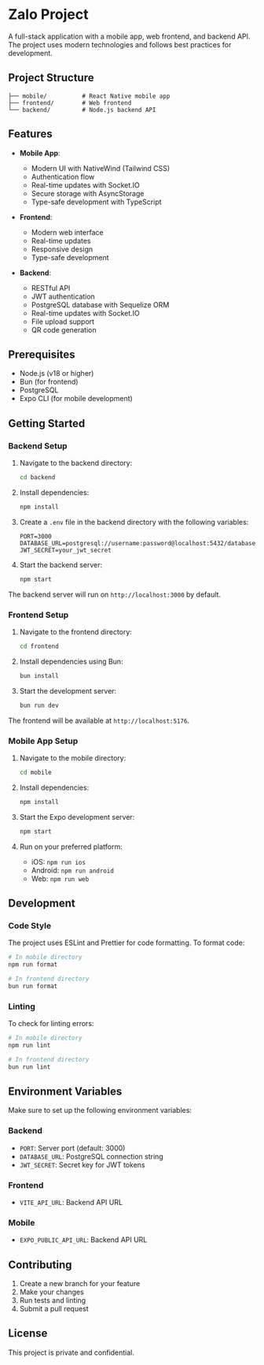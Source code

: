 # Zalo Project

A full-stack application with a mobile app, web frontend, and backend API. The project uses modern technologies and follows best practices for development.

## Project Structure

```
├── mobile/          # React Native mobile app
├── frontend/        # Web frontend
└── backend/         # Node.js backend API
```

## Features

- **Mobile App**:

  - Modern UI with NativeWind (Tailwind CSS)
  - Authentication flow
  - Real-time updates with Socket.IO
  - Secure storage with AsyncStorage
  - Type-safe development with TypeScript
- **Frontend**:

  - Modern web interface
  - Real-time updates
  - Responsive design
  - Type-safe development
- **Backend**:

  - RESTful API
  - JWT authentication
  - PostgreSQL database with Sequelize ORM
  - Real-time updates with Socket.IO
  - File upload support
  - QR code generation

## Prerequisites

- Node.js (v18 or higher)
- Bun (for frontend)
- PostgreSQL
- Expo CLI (for mobile development)

## Getting Started

### Backend Setup

1. Navigate to the backend directory:

   ```bash
   cd backend
   ```
2. Install dependencies:

   ```bash
   npm install
   ```
3. Create a `.env` file in the backend directory with the following variables:

   ```
   PORT=3000
   DATABASE_URL=postgresql://username:password@localhost:5432/database_name
   JWT_SECRET=your_jwt_secret
   ```
4. Start the backend server:

   ```bash
   npm start
   ```

The backend server will run on `http://localhost:3000` by default.

### Frontend Setup

1. Navigate to the frontend directory:

   ```bash
   cd frontend
   ```
2. Install dependencies using Bun:

   ```bash
   bun install
   ```
3. Start the development server:

   ```bash
   bun run dev
   ```

The frontend will be available at `http://localhost:5176`.

### Mobile App Setup

1. Navigate to the mobile directory:

   ```bash
   cd mobile
   ```
2. Install dependencies:

   ```bash
   npm install
   ```
3. Start the Expo development server:

   ```bash
   npm start
   ```
4. Run on your preferred platform:

   - iOS: `npm run ios`
   - Android: `npm run android`
   - Web: `npm run web`

## Development

### Code Style

The project uses ESLint and Prettier for code formatting. To format code:

```bash
# In mobile directory
npm run format

# In frontend directory
bun run format
```

### Linting

To check for linting errors:

```bash
# In mobile directory
npm run lint

# In frontend directory
bun run lint
```

## Environment Variables

Make sure to set up the following environment variables:

### Backend

- `PORT`: Server port (default: 3000)
- `DATABASE_URL`: PostgreSQL connection string
- `JWT_SECRET`: Secret key for JWT tokens

### Frontend

- `VITE_API_URL`: Backend API URL

### Mobile

- `EXPO_PUBLIC_API_URL`: Backend API URL

## Contributing

1. Create a new branch for your feature
2. Make your changes
3. Run tests and linting
4. Submit a pull request

## License

This project is private and confidential.
